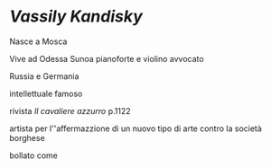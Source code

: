 # _Vassily Kandisky_
Nasce a Mosca

Vive ad Odessa
Sunoa pianoforte e violino
avvocato

Russia e Germania

intellettuale famoso


rivista _Il cavaliere azzurro_ p.1122

artista per l''affermazzione di un nuovo tipo di arte contro la società borghese

bollato come 
<!--stackedit_data:
eyJoaXN0b3J5IjpbODUzOTAyMTQxXX0=
-->
